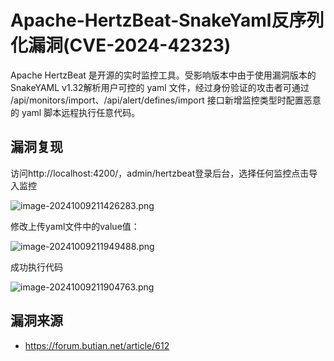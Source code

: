 # Apache-HertzBeat-SnakeYaml反序列化漏洞(CVE-2024-42323)

Apache HertzBeat 是开源的实时监控工具。受影响版本中由于使用漏洞版本的 SnakeYAML v1.32解析用户可控的 yaml 文件，经过身份验证的攻击者可通过 /api/monitors/import、/api/alert/defines/import 接口新增监控类型时配置恶意的 yaml 脚本远程执行任意代码。

## 漏洞复现

访问http://localhost:4200/，admin/hertzbeat登录后台，选择任何监控点击导入监控

![image-20241009211426283.png](https://sydgz2-1310358933.cos.ap-guangzhou.myqcloud.com/pic/202410250931543.png)

修改上传yaml文件中的value值：

![image-20241009211949488.png](https://sydgz2-1310358933.cos.ap-guangzhou.myqcloud.com/pic/202410250931481.png)

成功执行代码

![image-20241009211904763.png](https://sydgz2-1310358933.cos.ap-guangzhou.myqcloud.com/pic/202410250931374.png)



## 漏洞来源

- https://forum.butian.net/article/612